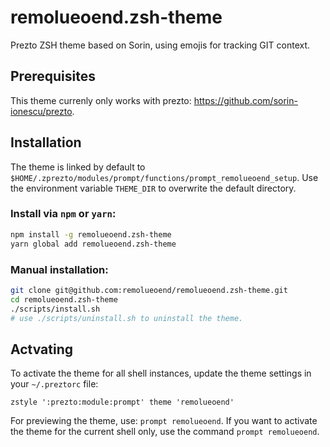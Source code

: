# remolueoend.zsh-theme
Prezto ZSH theme based on Sorin, using emojis for tracking GIT context.

## Prerequisites
This theme currenly only works with prezto: https://github.com/sorin-ionescu/prezto.

## Installation

The theme is linked by default to `$HOME/.zprezto/modules/prompt/functions/prompt_remolueoend_setup`.
Use the environment variable `THEME_DIR` to overwrite the default directory.

### Install via `npm` or `yarn`:
```sh
npm install -g remolueoend.zsh-theme
yarn global add remolueoend.zsh-theme
```

### Manual installation:
```sh
git clone git@github.com:remolueoend/remolueoend.zsh-theme.git
cd remolueoend.zsh-theme
./scripts/install.sh
# use ./scripts/uninstall.sh to uninstall the theme.
```

## Actvating
To activate the theme for all shell instances, update the theme settings in your `~/.preztorc` file:
```
zstyle ':prezto:module:prompt' theme 'remolueoend'
```

For previewing the theme, use: `prompt remolueoend`.
If you want to activate the theme for the current shell only, use the command `prompt remolueoend`.

